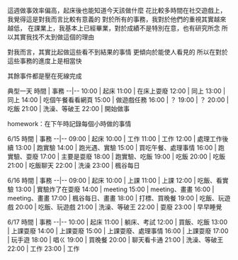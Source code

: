 這週做事效率偏高，起床後也能知道今天該做什麼
花比較多時間在社交遊戲上，我覺得這是對我而言比較有意義的
對於所有的事務，我對於他們的重視其實越來越低，
在課業上，我基本上已經畢業，對於成績不是特別在意，也有研究所念
所以其實我找不太到做這個的理由

對我而言，其實比起做這些看不到結果的事情
更傾向於能使人看見的
所以在對於這些事務的進度上是相當快

其餘事件都是壓在死線完成

典型一天
時間 | 事務
--|--
10:00 | 起床
11:00 | 在床上耍廢
12:00 | 同上
13:00 | 同上
14:00 | 吃個午餐看看網頁
15:00 | 做遊戲任務
16:00 | ？
19:00 | ？
20:00 | 吃飯
21:00 | 洗澡、等破王
22:00 | 開始做事



homework：在下午時記錄每個小時做的事情


6/15
時間 | 事務
--|--
09:00 | 起床 
10:00 | 工作
11:00 | 工作
12:00 | 處理工作後續
13:00 | 跑實驗
14:00 | 跑光遇、實驗
15:00 | 買吃午餐、處理事情
16:00 | 跑實驗、耍廢
17:00 | 主要是耍廢
18:00 | 跑實驗、吃飯
19:00 | 吃飯
20:00 | 吃飯
21:00 | 吃飯聊天
22:00 | 洗澡
23:00 | 楓谷每日


6/16
時間 | 事務
--|--
09:00 | 起床 
10:00 | 上課
11:00 | 上課
12:00 | 吃飯、看實驗
13:00 | 實驗炸了在耍廢
14:00 | meeting
15:00 | meeting、畫畫
16:00 | meeting、畫畫
17:00 | 楓谷每日、畫畫
18:00 | 打標、買晚餐
19:00 | 吃飯、玩遊戲
20:00 | 吃飯、玩遊戲
21:00 | 洗澡、等破王
22:00 | 耍廢
23:00 | 早早睡覺

6/17
時間 | 事務
--|--
10:00 | 起床
11:00 | 躺床、考試
12:00 | 買飯、吃飯
13:00 | 上課耍廢
14:00 | 上課耍廢
15:00 | 上課耍廢、處理事情
16:00 | 上課耍廢
17:00 | 玩手遊
18:00 | 唱ㄍ
19:00 | 買晚餐
20:00 | 聊天看卡通
21:00 | 洗澡、等破王
22:00 | 工作
23:00 | 工作


